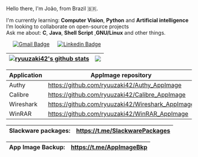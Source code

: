 <!--
### Hi there 👋

**ryuuzaki42/ryuuzaki42** is a ✨ _special_ ✨ repository because its `README.md` (this file) appears on your GitHub profile.

Here are some ideas to get you started:

- 🔭 I’m currently working on ...
- 🌱 I’m currently learning ...
- 👯 I’m looking to collaborate on ...
- 🤔 I’m looking for help with ...
- 💬 Ask me about ...
- 📫 How to reach me: ...
- 😄 Pronouns: ...
- ⚡ Fun fact: ...
-->

Hello there, I'm João, from Brazil 🇧🇷.

I'm currently learning: <strong>Computer Vision</strong>, <strong>Python</strong> and <strong>Artificial intelligence</strong></br>
I’m looking to collaborate on open-source projects</br>
Ask me about: <strong>C</strong>, <strong>Java</strong>, <strong>Shell Script</strong> ,<strong>GNU/Linux</strong> and other things.</br>

&emsp; [![Gmail Badge](https://img.shields.io/badge/-Gmail-c14438?style=flat-square&logo=Gmail&logoColor=white)](mailto:joao42lbatista@gmail.com)
&emsp; [![Linkedin Badge](https://img.shields.io/badge/-LinkedIn-blue?style=flat-square&logo=Linkedin&logoColor=white)](https://www.linkedin.com/in/ryuuzaki42)

| <a href="https://github.com/ryuuzaki42"><img align="center" src="https://github-readme-stats.vercel.app/api?username=ryuuzaki42&show_icons=true&include_all_commits=true&count_private=true&theme=merko&hide_border=true" alt="ryuuzaki42's github stats" /></a> | <a href="https://github.com/ryuuzaki42"><img align="center" src="https://github-readme-stats.vercel.app/api/top-langs/?username=ryuuzaki42&layout=compact&langs_count=10&theme=merko&hide_border=true" /></a> |
| ------------- | ------------- |

| Application | AppImage repository |
| -- | -- |
| Authy | https://github.com/ryuuzaki42/Authy_AppImage |
| Calibre | https://github.com/ryuuzaki42/Calibre_AppImage |
| Wireshark | https://github.com/ryuuzaki42/Wireshark_AppImage |
| WinRAR | https://github.com/ryuuzaki42/WinRAR_AppImage |

| Slackware packages: | https://t.me/SlackwarePackages |
| -- | -- |

| App Image Backup: | https://t.me/AppImageBkp |
| -- | -- |
